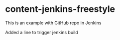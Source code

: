 # content-jenkins-freestyle
This is an example with GitHub repo in Jenkins

Added a line to trigger jenkins build 
